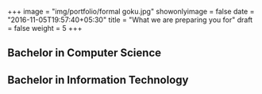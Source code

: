 +++
image = "img/portfolio/formal goku.jpg"
showonlyimage = false
date = "2016-11-05T19:57:40+05:30"
title = "What we are preparing you for"
draft = false
weight = 5
+++

## Bachelor in Computer Science

## Bachelor in Information Technology




 
